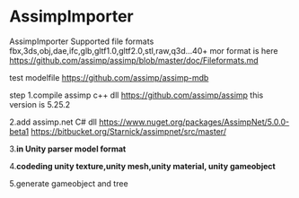 # AssimpImporter
AssimpImporter
Supported file formats
fbx,3ds,obj,dae,ifc,glb,gltf1.0,gltf2.0,stl,raw,q3d...40+
mor format is here
https://github.com/assimp/assimp/blob/master/doc/Fileformats.md


test modelfile
https://github.com/assimp/assimp-mdb

step
1.compile assimp c++ dll
https://github.com/assimp/assimp
this version is 5.25.2

2.add assimp.net C# dll
https://www.nuget.org/packages/AssimpNet/5.0.0-beta1
https://bitbucket.org/Starnick/assimpnet/src/master/

3.**in Unity parser model format**

4.**codeding unity texture,unity mesh,unity material, unity gameobject**

5.generate gameobject and tree

